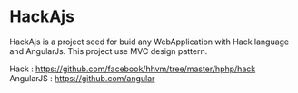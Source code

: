 # HackAjs
                                                                                            
HackAjs is a project seed for buid any WebApplication with Hack language and AngularJs. This project use MVC design pattern.

Hack : https://github.com/facebook/hhvm/tree/master/hphp/hack
AngularJS : https://github.com/angular
